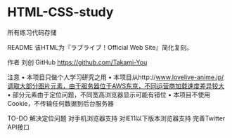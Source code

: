 # HTML-CSS-study
所有练习代码存储

README
该HTML为『ラブライブ！Official Web Site』简化复刻。

作者        刘创
GitHub    https://github.com/Takami-You

注意
•	本项目只做个人学习研究之用
•	本项目从http://www.lovelive-anime.jp/调取大部分图片元素，由于服务器位于AWS东京，不同运营商加载速度差异较大
•	部分元素由于定位问题，不同宽高浏览器显示可能有错位
•	本项目不使用Cookie，不传输任何数据到后台服务器

TO-DO
	解决定位问题
	对手机浏览器支持
	对IE11以下版本浏览器支持
	完善Twitter API接口
